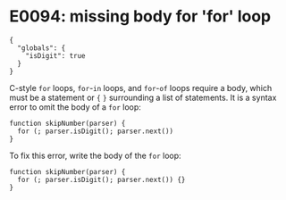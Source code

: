 # E0094: missing body for 'for' loop

```config-for-examples
{
  "globals": {
    "isDigit": true
  }
}
```

C-style `for` loops, `for`-`in` loops, and `for`-`of` loops require a body,
which must be a statement or `{` `}` surrounding a list of statements. It is a
syntax error to omit the body of a `for` loop:

    function skipNumber(parser) {
      for (; parser.isDigit(); parser.next())
    }

To fix this error, write the body of the `for` loop:

    function skipNumber(parser) {
      for (; parser.isDigit(); parser.next()) {}
    }
